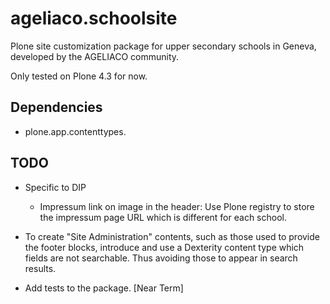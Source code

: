ageliaco.schoolsite
===================

Plone site customization package for upper secondary schools in Geneva, developed by the AGELIACO community.

Only tested on Plone 4.3 for now.

Dependencies
------------

- plone.app.contenttypes.

TODO
----

- Specific to DIP
  * Impressum link on image in the header: Use Plone registry to store the impressum page URL 
    which is different for each school.

- To create "Site Administration" contents, such as those used to provide the footer blocks,
  introduce and use a Dexterity content type which fields are not searchable.
  Thus avoiding those to appear in search results.

- Add tests to the package. [Near Term]

